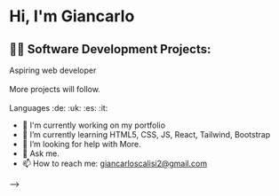 <h1>Hi, I'm Giancarlo </h1>

<h2>👨‍💻 Software Development Projects:</h2>
Aspiring web developer 
<br>
<br>
More projects will follow.<br>
<br>
Languages :de: :uk: :es: :it:
<br>




- 🔭 I'm currently working on my portfolio
- 🌱 I’m currently learning HTML5, CSS, JS, React, Tailwind, Bootstrap
- 🤔 I’m looking for help with More.
- 💬 Ask me.
- 📫 How to reach me: giancarloscalisi2@gmail.com


-->
